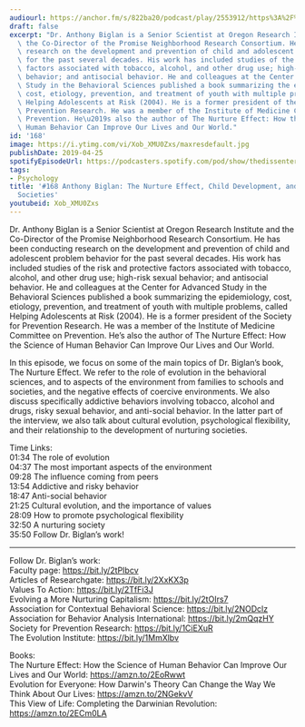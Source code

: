 ```yaml
---
audiourl: https://anchor.fm/s/822ba20/podcast/play/2553912/https%3A%2F%2Fd3ctxlq1ktw2nl.cloudfront.net%2Fstaging%2F2019-2-5%2F10836532-44100-2-c2bef89e9305.m4a
draft: false
excerpt: "Dr. Anthony Biglan is a Senior Scientist at Oregon Research Institute and\
  \ the Co-Director of the Promise Neighborhood Research Consortium. He has been conducting\
  \ research on the development and prevention of child and adolescent problem behavior\
  \ for the past several decades. His work has included studies of the risk and protective\
  \ factors associated with tobacco, alcohol, and other drug use; high-risk sexual\
  \ behavior; and antisocial behavior. He and colleagues at the Center for Advanced\
  \ Study in the Behavioral Sciences published a book summarizing the epidemiology,\
  \ cost, etiology, prevention, and treatment of youth with multiple problems, called\
  \ Helping Adolescents at Risk (2004). He is a former president of the Society for\
  \ Prevention Research. He was a member of the Institute of Medicine Committee on\
  \ Prevention. He\u2019s also the author of The Nurture Effect: How the Science of\
  \ Human Behavior Can Improve Our Lives and Our World."
id: '168'
image: https://i.ytimg.com/vi/Xob_XMU0Zxs/maxresdefault.jpg
publishDate: 2019-04-25
spotifyEpisodeUrl: https://podcasters.spotify.com/pod/show/thedissenter/episodes/168-Anthony-Biglan-The-Nurture-Effect--Child-Development--and-Nurturing-Societies-e3cejo
tags:
- Psychology
title: '#168 Anthony Biglan: The Nurture Effect, Child Development, and Nurturing
  Societies'
youtubeid: Xob_XMU0Zxs
---
```

<div class="timelinks">

Dr. Anthony Biglan is a Senior Scientist at Oregon Research Institute and the Co-Director of the Promise Neighborhood Research Consortium. He has been conducting research on the development and prevention of child and adolescent problem behavior for the past several decades. His work has included studies of the risk and protective factors associated with tobacco, alcohol, and other drug use; high-risk sexual behavior; and antisocial behavior. He and colleagues at the Center for Advanced Study in the Behavioral Sciences published a book summarizing the epidemiology, cost, etiology, prevention, and treatment of youth with multiple problems, called Helping Adolescents at Risk (2004). He is a former president of the Society for Prevention Research. He was a member of the Institute of Medicine Committee on Prevention. He’s also the author of The Nurture Effect: How the Science of Human Behavior Can Improve Our Lives and Our World.

In this episode, we focus on some of the main topics of Dr. Biglan’s book, The Nurture Effect. We refer to the role of evolution in the behavioral sciences, and to aspects of the environment from families to schools and societies, and the negative effects of coercive environments. We also discuss specifically addictive behaviors involving tobacco, alcohol and drugs, risky sexual behavior, and anti-social behavior. In the latter part of the interview, we also talk about cultural evolution, psychological flexibility, and their relationship to the development of nurturing societies.

Time Links:  
<time>01:34</time> The role of evolution  
<time>04:37</time> The most important aspects of the environment           
<time>09:28</time> The influence coming from peers                     
<time>13:54</time> Addictive and risky behavior                
<time>18:47</time> Anti-social behavior                    
<time>21:25</time> Cultural evolution, and the importance of values             
<time>28:09</time> How to promote psychological flexibility       
<time>32:50</time> A nurturing society          
<time>35:50</time> Follow Dr. Biglan’s work!

---

Follow Dr. Biglan’s work:  
Faculty page: https://bit.ly/2tPIbcv  
Articles of Researchgate: https://bit.ly/2XxKX3p  
Values To Action: https://bit.ly/2TfFi3J  
Evolving a More Nurturing Capitalism: https://bit.ly/2tOIrs7  
Association for Contextual Behavioral Science: https://bit.ly/2NODclz  
Association for Behavior Analysis International: https://bit.ly/2mQqzHY  
Society for Prevention Research: https://bit.ly/1CiEXuR  
The Evolution Institute: https://bit.ly/1MmXlbv

Books:  
The Nurture Effect: How the Science of Human Behavior Can Improve Our Lives and Our World: https://amzn.to/2EoRwwt  
Evolution for Everyone: How Darwin's Theory Can Change the Way We Think About Our Lives: https://amzn.to/2NGekvV  
This View of Life: Completing the Darwinian Revolution: https://amzn.to/2ECm0LA
</div>

